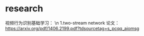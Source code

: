 # research
视频行为识别基础学习：
\n 1.two-stream network
论文：https://arxiv.org/pdf/1406.2199.pdf?tdsourcetag=s_pcqq_aiomsg
